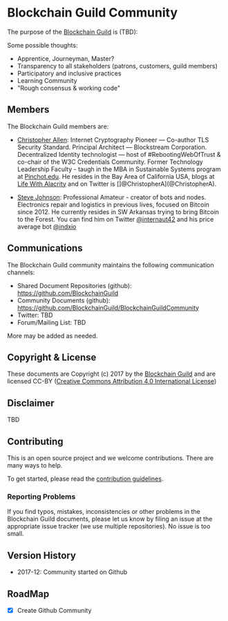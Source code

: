 # Blockchain Guild Community

The purpose of the [Blockchain Guild](https://github.com/BlockchainGuild) is (TBD):

Some possible thoughts:
* Apprentice, Journeyman, Master?
* Transparency to all stakeholders (patrons, customers, guild members)
* Participatory and inclusive practices
* Learning Community
* "Rough consensus & working code"

## Members

The Blockchain Guild members are:

* [Christopher Allen](mailto:ChristopherA@LifeWithAlacrity.com): Internet Cryptography Pioneer — Co-author TLS Security Standard. Principal Architect — Blockstream Corporation.  Decentralized Identity technologist — host of #RebootingWebOfTrust & co-chair of the W3C Credentials Community. Former Technology Leadership Faculty - taugh in the MBA in Sustainable Systems program at [Pinchot.edu](http://bgi.pinchot.edu). He resides in the Bay Area of California USA, blogs at [Life With Alacrity](http://www.LifeWithAlacrity.com) and on Twitter is []@ChristopherA](@ChristopherA).

* [Steve Johnson](mailto:satoshi@nomofomo.net): Professional Amateur - creator of bots and nodes.  Electronics repair and logistics in previous lives, focused on Bitcoin since 2012.  He currently resides in SW Arkansas trying to bring Bitcoin to the Forest.  You can find him on Twitter [@internaut42](https://www.twitter.com/internaut42) and his price average bot [@indxio](https://www.twitter.com/indxio)

## Communications

The Blockchain Guild community maintains the following communication channels:

- Shared Document Repositories (github): https://github.com/BlockchainGuild
- Community Documents (github): https://github.com/BlockchainGuild/BlockchainGuildCommunity
- Twitter: TBD
- Forum/Mailing List: TBD

More may be added as needed.

## Copyright & License

These documents are Copyright (c) 2017 by the [Blockchain Guild](https://github.com/BlockchainGuild) and are licensed CC-BY ([Creative Commons Attribution 4.0 International License](https://creativecommons.org/licenses/by/4.0/))

## Disclaimer
TBD

## Contributing

This  is an open source project and we welcome contributions. There are many ways to help.

To get started, please read the [contribution guidelines](CONTRIBUTING.md).

### Reporting Problems

If you find typos, mistakes, inconsistencies or other problems in the Blockchain Guild documents, please let us know by filing an issue at the appropriate issue tracker (we use multiple repositories). No issue is too small.

## Version History

* 2017-12: Community started on Github

## RoadMap

- [x] Create Github Community
